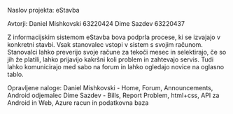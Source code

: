 Naslov projekta: eStavba

Avtorji:
Daniel Mishkovski 63220424
Dime Sazdev 63220437

Z informacijskim sistemom eStavba bova podprla procese, ki se izvajajo v konkretni stavbi. Vsak stanovalec vstopi v sistem s svojim računom. Stanovalci lahko preverijo svoje račune za tekoči mesec in selektirajo, če so jih že platili, lahko prijavijo kakršni koli problem in zahtevajo servis. Tudi lahko komunicirajo med sabo na forum in lahko ogledajo novice na oglasno tablo. 

Opravljene naloge:
Daniel Mishkovski - Home, Forum, Announcements, Android odjemalec
Dime Sazdev - Bills, Report Problem, html+css, API za Android in Web, Azure racun in podatkovna baza
